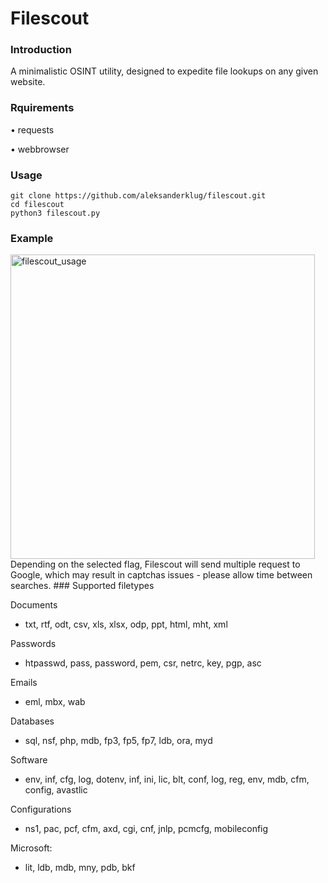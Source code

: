 # Filescout

### Introduction
A minimalistic OSINT utility, designed to expedite file lookups on any given website.

### Rquirements

• requests

• webbrowser

### Usage
```
git clone https://github.com/aleksanderklug/filescout.git
cd filescout
python3 filescout.py
```

### Example
<img width="487" alt="filescout_usage" src="https://user-images.githubusercontent.com/83586282/137083690-4461f584-f344-4c25-bbb2-f83cb41ba131.png">
Depending on the selected flag, Filescout will send multiple request to Google, which may result in captchas issues - please allow time between searches.
### Supported filetypes

Documents

- txt, rtf, odt, csv, xls, xlsx, odp, ppt, html, mht, xml

Passwords

- htpasswd, pass, password, pem, csr, netrc, key, pgp, asc

Emails 

- eml, mbx, wab

Databases

- sql, nsf, php, mdb, fp3, fp5, fp7, ldb, ora, myd

Software 

- env, inf, cfg, log, dotenv, inf, ini, lic, blt, conf, log, reg, env, mdb, cfm, config, avastlic

Configurations

- ns1, pac, pcf, cfm, axd, cgi, cnf, jnlp, pcmcfg, mobileconfig

Microsoft:

- lit, ldb, mdb, mny, pdb, bkf
